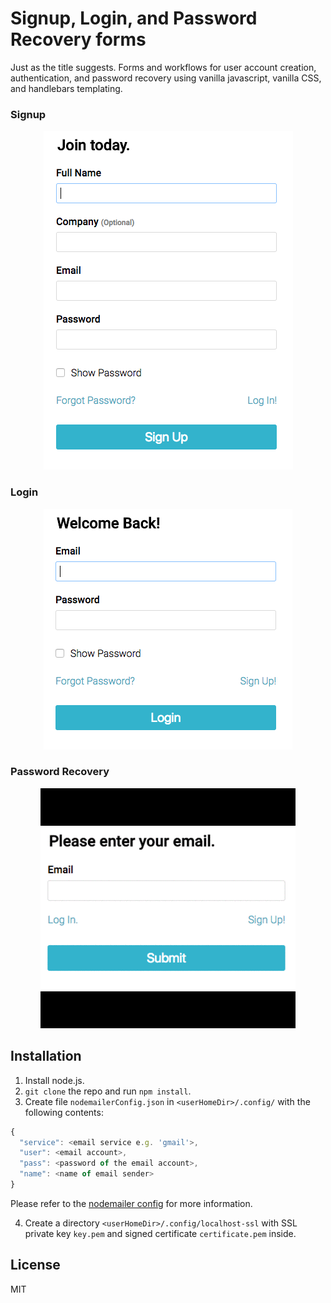 # Signup, Login, and Password Recovery forms

Just as the title suggests. Forms and workflows for user account creation, authentication, and password recovery using vanilla javascript, vanilla CSS, and handlebars templating.

### Signup
<p align="center">
  <img src="images/signup.png">
</p>

### Login
<p align="center">
  <img src="images/login.png">
</p>

### Password Recovery
<p align="center">
  <img src="images/pwrecovery.gif">
</p>

## Installation

1. Install node.js.
2. `git clone` the repo and run `npm install`.
3. Create file `nodemailerConfig.json` in `<userHomeDir>/.config/` with the following contents:

```javascript
{
  "service": <email service e.g. 'gmail'>,
  "user": <email account>,
  "pass": <password of the email account>,
  "name": <name of email sender>
}
```

Please refer to the [nodemailer config](https://nodemailer.com/smtp/) for more information.

4. Create a directory `<userHomeDir>/.config/localhost-ssl` with SSL private key `key.pem` and signed certificate `certificate.pem` inside.

## License

MIT
